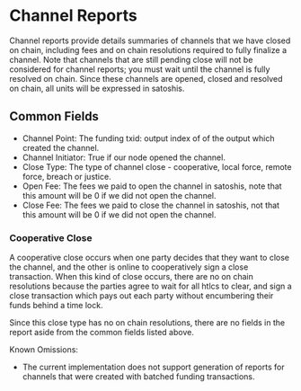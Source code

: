 # Channel Reports
Channel reports provide details summaries of channels that we have closed on chain, including fees and on chain resolutions required to fully finalize a channel. Note that channels that are still pending close will not be considered for channel reports; you must wait until the channel is fully resolved on chain. Since these channels are opened, closed and resolved on chain, all units will be expressed in satoshis. 

## Common Fields
- Channel Point: The funding txid: output index of of the output which created the channel. 
- Channel Initiator: True if our node opened the channel. 
- Close Type: The type of channel close - cooperative, local force, remote force, breach or justice.
- Open Fee: The fees we paid to open the channel in satoshis, note that this amount will be 0 if we did not open the channel. 
- Close Fee: The fees we paid to close the channel in satoshis, not that this amount will be 0 if we did not open the channel.

### Cooperative Close
A cooperative close occurs when one party decides that they want to close the channel, and the other is online to cooperatively sign a close transaction. When this kind of close occurs, there are no on chain resolutions because the parties agree to wait for all htlcs to clear, and sign a close transaction which pays out each party without encumbering their funds behind a time lock. 

Since this close type has no on chain resolutions, there are no fields in the report aside from the common fields listed above. 

Known Omissions:
- The current implementation does not support generation of reports for channels that were created with batched funding transactions. 